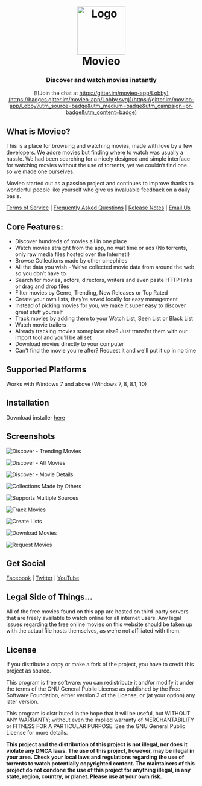 <h1 align="center">
  <img src="https://dl.dropbox.com/s/54avkywzmv91elc/movieo-logo.png?dl=0" height="128" width="128" alt="Logo" />
  <br />
  Movieo
</h1>

<h3 align="center">Discover and watch movies instantly</h3>

<div align="center">

[![Join the chat at https://gitter.im/movieo-app/Lobby](https://badges.gitter.im/movieo-app/Lobby.svg)](https://gitter.im/movieo-app/Lobby?utm_source=badge&utm_medium=badge&utm_campaign=pr-badge&utm_content=badge)
</div>

## What is Movieo?

This is a place for browsing and watching movies, made with love by a few developers. We adore movies but finding where to watch was usually a hassle. We had been searching for a nicely designed and simple interface for watching movies without the use of torrents, yet we couldn’t find one… so we made one ourselves.

Movieo started out as a passion project and continues to improve thanks to wonderful people like yourself who give us invaluable feedback on a daily basis.

[Terms of Service](http://movieo.info/more/tos.html)  |  [Frequently Asked Questions](http://movieo.info/more/faq.html)  |  [Release Notes](http://movieo.info/more/release-notes.html)  |  [Email Us](mailto:hi@movieo.info)

## Core Features:
- Discover hundreds of movies all in one place
- Watch movies straight from the app, no wait time or ads (No torrents, only raw media files hosted over the Internet!)
- Browse Collections made by other cinephiles
- All the data you wish - We’ve collected movie data from around the web so you don’t have to
- Search for movies, actors, directors, writers and even paste HTTP links or drag and drop files
- Filter movies by Genre, Trending, New Releases or Top Rated
- Create your own lists, they're saved locally for easy management
- Instead of picking movies for you, we make it super easy to discover great stuff yourself
- Track movies by adding them to your Watch List, Seen List or Black List
- Watch movie trailers
- Already tracking movies someplace else? Just transfer them with our import tool and you'll be all set
- Download movies directly to your computer
- Can't find the movie you're after? Request it and we'll put it up in no time

## Supported Platforms
Works with Windows 7 and above (Windows 7, 8, 8.1, 10)

## Installation
Download installer [here](http://movieo.info/movieo-setup.zip)

## Screenshots
![Discover - Trending Movies](https://dl.dropbox.com/s/qlh8dxtsxfqqsnx/Movieo%20-%20Trending.png?dl=0)

![Discover - All Movies](https://dl.dropbox.com/s/apdtl7wjosp4rs5/Movieo%20-%20All%20Movies.png?dl=0)

![Discover - Movie Details](https://dl.dropbox.com/s/xc2ypskjvdhi1ss/Movieo%20-%20Movie%20Details.png?dl=0)

![Collections Made by Others](https://dl.dropbox.com/s/fds9bdolw07pgxd/Movieo%20-%20Collections.png?dl=0)

![Supports Multiple Sources](https://dl.dropbox.com/s/cn55x5ye8yosgdl/Movieo%20-%20Available%20Streams.png?dl=0)

![Track Movies](https://dl.dropbox.com/s/bh938xhudvrls5w/Movieo%20-%20Library.png?dl=0)

![Create Lists](https://dl.dropbox.com/s/k25xeu27nhndmmn/Movieo%20-%20Create%20List.png?dl=0)

![Download Movies](https://dl.dropbox.com/s/quxf5phgjoko4b1/Movieo%20-%20Download%20Movies.png?dl=0)

![Request Movies](https://dl.dropbox.com/s/v4fcg12fiil0dah/Movieo%20-%20Request%20Movie.png?dl=0)

## Get Social
[Facebook](https://facebook.com/itsmovieo) | [Twitter](https://twitter.com/itsmovieo) | [YouTube](https://www.youtube.com/bettercodes)

## Legal Side of Things...
All of the free movies found on this app are hosted on third-party servers that are freely available to watch online for all internet users. Any legal issues regarding the free online movies on this website should be taken up with the actual file hosts themselves, as we're not affiliated with them.

## License
If you distribute a copy or make a fork of the project, you have to credit this project as source.

This program is free software: you can redistribute it and/or modify it under the terms of the GNU General Public License as published by the Free Software Foundation, either version 3 of the License, or (at your option) any later version.

This program is distributed in the hope that it will be useful, but WITHOUT ANY WARRANTY; without even the implied warranty of MERCHANTABILITY or FITNESS FOR A PARTICULAR PURPOSE. See the GNU General Public License for more details.

**This project and the distribution of this project is not illegal, nor does it violate any DMCA laws. The use of this project, however, may be illegal in your area. Check your local laws and regulations regarding the use of torrents to watch potentially copyrighted content. The maintainers of this project do not condone the use of this project for anything illegal, in any state, region, country, or planet. Please use at your own risk.**
